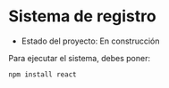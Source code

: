 # Sistema de registro

- Estado del proyecto: En construcción

Para ejecutar el sistema, debes poner:

```npm install react```
